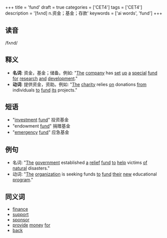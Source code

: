 +++
title = 'fund'
draft = true
categories = ['CET4']
tags = ['CET4']
description = '[fʌnd] n.资金；基金；存款'
keywords = ['ai words', 'fund']
+++

## 读音
/fʌnd/

## 释义
- **名词**: 资金，基金；储备。例如: "[The](/zh/post/the/) [company](/zh/post/company/) has [set](/zh/post/set/) [up](/zh/post/up/) [a](/zh/post/a/) [special](/zh/post/special/) [fund](/zh/post/fund/) [for](/zh/post/for/) [research](/zh/post/research/) [and](/zh/post/and/) [development](/zh/post/development/)."
- **动词**: 提供资金，资助。例如: "[The](/zh/post/the/) [charity](/zh/post/charity/) relies [on](/zh/post/on/) donations [from](/zh/post/from/) individuals [to](/zh/post/to/) [fund](/zh/post/fund/) [its](/zh/post/its/) projects."

## 短语
- "[investment](/zh/post/investment/) [fund](/zh/post/fund/)" 投资基金
- "endowment [fund](/zh/post/fund/)" 捐赠基金
- "[emergency](/zh/post/emergency/) [fund](/zh/post/fund/)" 应急基金

## 例句
- 名词: "[The](/zh/post/the/) [government](/zh/post/government/) established [a](/zh/post/a/) [relief](/zh/post/relief/) [fund](/zh/post/fund/) [to](/zh/post/to/) [help](/zh/post/help/) victims [of](/zh/post/of/) [natural](/zh/post/natural/) disasters."
- 动词: "[The](/zh/post/the/) [organization](/zh/post/organization/) is seeking funds [to](/zh/post/to/) [fund](/zh/post/fund/) [their](/zh/post/their/) [new](/zh/post/new/) educational [program](/zh/post/program/)."

## 同义词
- [finance](/zh/post/finance/)
- [support](/zh/post/support/)
- [sponsor](/zh/post/sponsor/)
- [provide](/zh/post/provide/) [money](/zh/post/money/) [for](/zh/post/for/)
- [back](/zh/post/back/)
